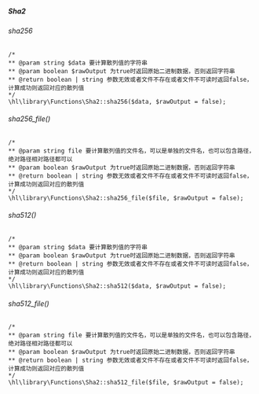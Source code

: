 <h5>Sha2</h5>

<h6>sha256</h6>

    /*
    ** @param string $data 要计算散列值的字符串
    ** @param boolean $rawOutput 为true时返回原始二进制数据，否则返回字符串
    ** @return boolean | string 参数无效或者文件不存在或者文件不可读时返回false，计算成功则返回对应的散列值
    */
    \hl\library\Functions\Sha2::sha256($data, $rawOutput = false);

<h6>sha256_file()</h6>  

    /*
    ** @param string file 要计算散列值的文件名，可以是单独的文件名，也可以包含路径，绝对路径相对路径都可以
    ** @param boolean $rawOutput 为true时返回原始二进制数据，否则返回字符串
    ** @return boolean | string 参数无效或者文件不存在或者文件不可读时返回false，计算成功则返回对应的散列值
    */      
    \hl\library\Functions\Sha2::sha256_file($file, $rawOutput = false);

<h6>sha512()</h6>

    /*
    ** @param string $data 要计算散列值的字符串
    ** @param boolean $rawOutput 为true时返回原始二进制数据，否则返回字符串
    ** @return boolean | string 参数无效或者文件不存在或者文件不可读时返回false，计算成功则返回对应的散列值
    */
    \hl\library\Functions\Sha2::sha512($data, $rawOutput = false);

<h6>sha512_file()</h6>
    
    /*
    ** @param string file 要计算散列值的文件名，可以是单独的文件名，也可以包含路径，绝对路径相对路径都可以
    ** @param boolean $rawOutput 为true时返回原始二进制数据，否则返回字符串
    ** @return boolean | string 参数无效或者文件不存在或者文件不可读时返回false，计算成功则返回对应的散列值
    */ 
    \hl\library\Functions\Sha2::sha512_file($file, $rawOutput = false);  